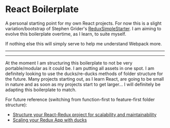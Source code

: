 # React Boilerplate

A personal starting point for my own React projects. For now this is a slight variation/bootstrap of Stephen Grider's [ReduxSimpleStarter](https://github.com/StephenGrider/ReduxSimpleStarter). I am aiming to evolve this boilerplate overtime, as I learn, to suite myself.

If nothing else this will simply serve to help me understand Webpack more.

---
---

At the moment I am structuring this boilerplate to not be very portable/modular as it could be. I am putting all assets in one spot. I am definitely looking to use the ducks/re-ducks methods of folder structure for the future. Many projects starting out, as I learn React, are going to be small in nature and as soon as my projects start to get larger... I will definitely be adapting this boilerplate to match.

For future reference (switching from function-first to feature-first folder structure):
- [Structure your React-Redux project for scalability and maintainability](https://levelup.gitconnected.com/structure-your-react-redux-project-for-scalability-and-maintainability-618ad82e32b7)
- [Scaling your Redux App with ducks](https://medium.freecodecamp.org/scaling-your-redux-app-with-ducks-6115955638be)

